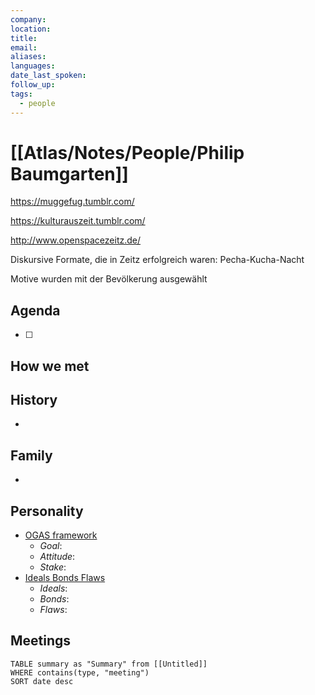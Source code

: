```yaml
---
company: 
location: 
title: 
email: 
aliases: 
languages: 
date_last_spoken: 
follow_up: 
tags:
  - people
---
```


# [[Atlas/Notes/People/Philip Baumgarten]]

https://muggefug.tumblr.com/

https://kulturauszeit.tumblr.com/

http://www.openspacezeitz.de/

Diskursive Formate, die in Zeitz erfolgreich waren: Pecha-Kucha-Nacht

Motive wurden mit der Bevölkerung ausgewählt

## Agenda

- [ ]

## How we met

## History

-

## Family

-

## Personality

- [OGAS framework](https://notes.nicolevanderhoeven.com/OGAS+framework)
  - _Goal_:
  - _Attitude_:
  - _Stake_:
- [Ideals Bonds Flaws](https://notes.nicolevanderhoeven.com/Ideals+Bonds+Flaws)
  - _Ideals_:
  - _Bonds_:
  - _Flaws_:

## Meetings

```dataview
TABLE summary as "Summary" from [[Untitled]]
WHERE contains(type, "meeting")
SORT date desc
```
